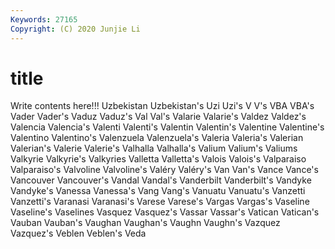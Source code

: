 ```yaml
---
Keywords: 27165
Copyright: (C) 2020 Junjie Li
---
```


# title

Write contents here!!!
Uzbekistan 
Uzbekistan's 
Uzi 
Uzi's 
V 
V's 
VBA
VBA's 
Vader 
Vader's 
Vaduz 
Vaduz's 
Val 
Val's 
Valarie 
Valarie's 
Valdez
Valdez's 
Valencia 
Valencia's 
Valenti 
Valenti's 
Valentin 
Valentin's 
Valentine 
Valentine's 
Valentino
Valentino's 
Valenzuela 
Valenzuela's 
Valeria 
Valeria's 
Valerian 
Valerian's 
Valerie 
Valerie's 
Valhalla
Valhalla's 
Valium 
Valium's 
Valiums 
Valkyrie 
Valkyrie's 
Valkyries 
Valletta 
Valletta's 
Valois
Valois's 
Valparaiso 
Valparaiso's 
Valvoline 
Valvoline's 
Valéry 
Valéry's 
Van 
Van's 
Vance
Vance's 
Vancouver 
Vancouver's 
Vandal 
Vandal's 
Vanderbilt 
Vanderbilt's 
Vandyke 
Vandyke's 
Vanessa
Vanessa's 
Vang 
Vang's 
Vanuatu 
Vanuatu's 
Vanzetti 
Vanzetti's 
Varanasi 
Varanasi's 
Varese
Varese's 
Vargas 
Vargas's 
Vaseline 
Vaseline's 
Vaselines 
Vasquez 
Vasquez's 
Vassar 
Vassar's
Vatican 
Vatican's 
Vauban 
Vauban's 
Vaughan 
Vaughan's 
Vaughn 
Vaughn's 
Vazquez 
Vazquez's
Veblen 
Veblen's 
Veda 
